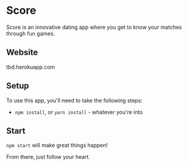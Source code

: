 # Score

Score is an innovative dating app where you get to know your matches through fun games.

## Website

tbd.herokuapp.com

## Setup

To use this app, you'll need to take the following steps:

* `npm install`, or `yarn install` - whatever you're into

## Start

`npm start` will make great things happen!

From there, just follow your heart.
